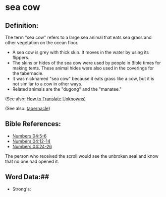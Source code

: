 # sea cow #

## Definition: ##

The term "sea cow" refers to a large sea animal that eats sea grass and other vegetation on the ocean floor.

* A sea cow is grey with thick skin. It moves in the water by using its flippers.
* The skins or hides of the sea cow were used by people in Bible times for making tents. These animal hides were also used in the coverings for the tabernacle.
* It was nicknamed "sea cow" because it eats grass like a cow, but it is not similar to a cow in other ways.
* Related animals are the "dugong" and the "manatee."

(See also: [How to Translate Unknowns](rc://en/ta/man/translate/translate-unknown))

(See also: [tabernacle](../kt/tabernacle.md))

## Bible References: ##

* [Numbers 04:5-6](rc://en/tn/help/num/04/05)
* [Numbers 04:12-14](rc://en/tn/help/num/04/12)
* [Numbers 04:24-26](rc://en/tn/help/num/04/24)

The person who received the scroll would see the unbroken seal and know that no one had opened it.

## Word Data:##

* Strong's: 

